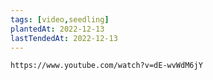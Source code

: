 ```yaml
---
tags: [video,seedling]
plantedAt: 2022-12-13
lastTendedAt: 2022-12-13
---
```


```vid
https://www.youtube.com/watch?v=dE-wvWdM6jY
```
